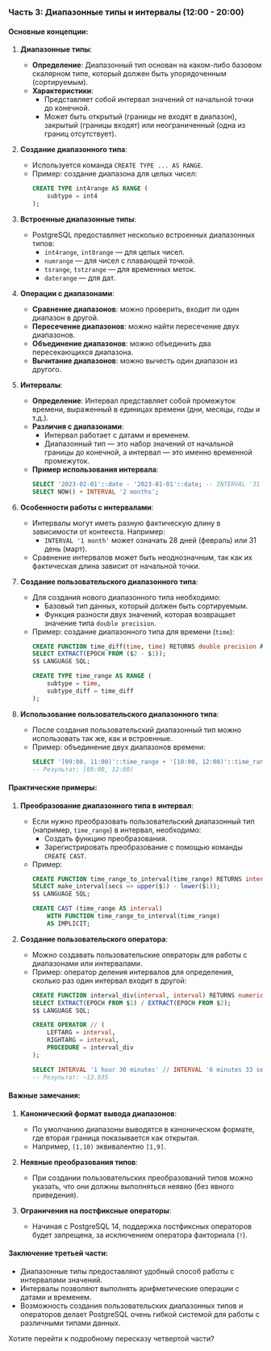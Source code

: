 ### Часть 3: Диапазонные типы и интервалы (12:00 - 20:00)

#### Основные концепции:

1. **Диапазонные типы**:
   - **Определение**: Диапазонный тип основан на каком-либо базовом скалярном типе, который должен быть упорядоченным (сортируемым).
   - **Характеристики**:
     - Представляет собой интервал значений от начальной точки до конечной.
     - Может быть открытый (границы не входят в диапазон), закрытый (границы входят) или неограниченный (одна из границ отсутствует).

2. **Создание диапазонного типа**:
   - Используется команда `CREATE TYPE ... AS RANGE`.
   - Пример: создание диапазона для целых чисел:
     ```sql
     CREATE TYPE int4range AS RANGE (
         subtype = int4
     );
     ```

3. **Встроенные диапазонные типы**:
   - PostgreSQL предоставляет несколько встроенных диапазонных типов:
     - `int4range`, `int8range` — для целых чисел.
     - `numrange` — для чисел с плавающей точкой.
     - `tsrange`, `tstzrange` — для временных меток.
     - `daterange` — для дат.

4. **Операции с диапазонами**:
   - **Сравнение диапазонов**: можно проверить, входит ли один диапазон в другой.
   - **Пересечение диапазонов**: можно найти пересечение двух диапазонов.
   - **Объединение диапазонов**: можно объединить два пересекающихся диапазона.
   - **Вычитание диапазонов**: можно вычесть один диапазон из другого.

5. **Интервалы**:
   - **Определение**: Интервал представляет собой промежуток времени, выраженный в единицах времени (дни, месяцы, годы и т.д.).
   - **Различия с диапазонами**:
     - Интервал работает с датами и временем.
     - Диапазонный тип — это набор значений от начальной границы до конечной, а интервал — это именно временной промежуток.
   - **Пример использования интервала**:
     ```sql
     SELECT '2023-02-01'::date - '2023-01-01'::date; -- INTERVAL '31 days'
     SELECT NOW() + INTERVAL '2 months';
     ```

6. **Особенности работы с интервалами**:
   - Интервалы могут иметь разную фактическую длину в зависимости от контекста. Например:
     - `INTERVAL '1 month'` может означать 28 дней (февраль) или 31 день (март).
   - Сравнение интервалов может быть неоднозначным, так как их фактическая длина зависит от начальной точки.

7. **Создание пользовательского диапазонного типа**:
   - Для создания нового диапазонного типа необходимо:
     - Базовый тип данных, который должен быть сортируемым.
     - Функция разности двух значений, которая возвращает значение типа `double precision`.
   - Пример: создание диапазонного типа для времени (`time`):
     ```sql
     CREATE FUNCTION time_diff(time, time) RETURNS double precision AS $$
     SELECT EXTRACT(EPOCH FROM ($2 - $1));
     $$ LANGUAGE SQL;

     CREATE TYPE time_range AS RANGE (
         subtype = time,
         subtype_diff = time_diff
     );
     ```

8. **Использование пользовательского диапазонного типа**:
   - После создания пользовательский диапазонный тип можно использовать так же, как и встроенные.
   - Пример: объединение двух диапазонов времени:
     ```sql
     SELECT '[09:00, 11:00)'::time_range + '[10:00, 12:00)'::time_range;
     -- Результат: [09:00, 12:00)
     ```

#### Практические примеры:

1. **Преобразование диапазонного типа в интервал**:
   - Если нужно преобразовать пользовательский диапазонный тип (например, `time_range`) в интервал, необходимо:
     - Создать функцию преобразования.
     - Зарегистрировать преобразование с помощью команды `CREATE CAST`.
   - Пример:
     ```sql
     CREATE FUNCTION time_range_to_interval(time_range) RETURNS interval AS $$
     SELECT make_interval(secs => upper($1) - lower($1));
     $$ LANGUAGE SQL;

     CREATE CAST (time_range AS interval)
         WITH FUNCTION time_range_to_interval(time_range)
         AS IMPLICIT;
     ```

2. **Создание пользовательского оператора**:
   - Можно создавать пользовательские операторы для работы с диапазонами или интервалами.
   - Пример: оператор деления интервалов для определения, сколько раз один интервал входит в другой:
     ```sql
     CREATE FUNCTION interval_div(interval, interval) RETURNS numeric AS $$
     SELECT EXTRACT(EPOCH FROM $1) / EXTRACT(EPOCH FROM $2);
     $$ LANGUAGE SQL;

     CREATE OPERATOR // (
         LEFTARG = interval,
         RIGHTARG = interval,
         PROCEDURE = interval_div
     );

     SELECT INTERVAL '1 hour 30 minutes' // INTERVAL '6 minutes 33 seconds';
     -- Результат: ~13.935
     ```

#### Важные замечания:

1. **Канонический формат вывода диапазонов**:
   - По умолчанию диапазоны выводятся в каноническом формате, где вторая граница показывается как открытая.
   - Например, `[1,10)` эквивалентно `[1,9]`.

2. **Неявные преобразования типов**:
   - При создании пользовательских преобразований типов можно указать, что они должны выполняться неявно (без явного приведения).

3. **Ограничения на постфиксные операторы**:
   - Начиная с PostgreSQL 14, поддержка постфиксных операторов будет запрещена, за исключением оператора факториала (`!`).

#### Заключение третьей части:
- Диапазонные типы предоставляют удобный способ работы с интервалами значений.
- Интервалы позволяют выполнять арифметические операции с датами и временем.
- Возможность создания пользовательских диапазонных типов и операторов делает PostgreSQL очень гибкой системой для работы с различными типами данных.

Хотите перейти к подробному пересказу четвертой части?